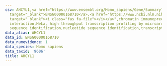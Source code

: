 ```yaml
---
csv: AHCYL1,<a href="https://www.ensembl.org/Homo_sapiens/Gene/Summary?db=core;g=ENSG00000168710"
  target="_blank">ENSG00000168710</a>,<a href="https://www.ncbi.nlm.nih.gov/pubmed/17216044"
  target="_blank"><i class="fas fa-file"></i></a>",chromatin immunoprecipitation assay,direct
  interaction,HeLa, high throughput transcription profiling by microarray,nucleotide
  sequence identification,nucleotide sequence identification,transcriptional regulation,
data_alias: AHCYL1
data_id: ENSG00000168710
data_numevidence: 1
data_species: Homo sapiens
data_taxid: '9606'
title: AHCYL1
---
```

